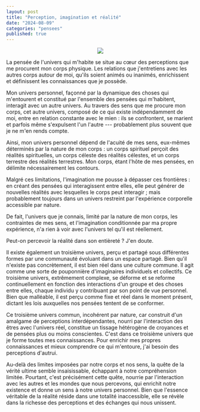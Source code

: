 ```yaml
---
layout: post
title: "Perception, imagination et réalité"
date: "2024-08-09"
categories: "pensees"
published: true
---
```


<center>
	<img src="{{site.baseurl}}/assets/figures/perception.jpeg">
</center>

La pensée de l'univers qui m'habite se situe au cœur des perceptions que me procurent mon corps physique. Les relations que j'entretiens avec les autres corps autour de moi, qu'ils soient animés ou inanimés, enrichissent et définissent les connaissances que je possède.

Mon univers personnel, façonné par la dynamique des choses qui m'entourent et constitué par l'ensemble des pensées qui m'habitent, interagit avec un autre univers. Au travers des sens que me procure mon corps, cet autre univers, composé de ce qui existe indépendamment de moi, entre en relation constante avec le mien : ils se confrontent, se marient et parfois même s'expulsent l'un l'autre --- probablement plus souvent que je ne m'en rends compte.

Ainsi, mon univers personnel dépend de l'acuité de mes sens, eux-mêmes déterminés par la nature de mon corps : un corps spirituel perçoit des réalités spirituelles, un corps céleste des réalités célestes, et un corps terrestre des réalités terrestres. Mon corps, étant l'hôte de mes pensées, en délimite nécessairement les contours.

Malgré ces limitations, l'imagination me pousse à dépasser ces frontières : en créant des pensées qui interagissent entre elles, elle peut générer de nouvelles réalités avec lesquelles le corps peut interagir ; mais probablement toujours dans un univers restreint par l'expérience corporelle accessible par nature.

De fait, l'univers que je connais, limité par la nature de mon corps, les contraintes de mes sens, et l'imagination conditionnée par ma propre expérience, n'a rien à voir avec l'univers tel qu'il est réellement.

Peut-on percevoir la réalité dans son entièreté ? J'en doute.

Il existe également un troisième univers, perçu et partagé sous différentes formes par une communauté évoluant dans un espace partagé. Bien qu'il n'existe pas concrètement, il est bien réel dans une culture commune. Il agit comme une sorte de pouponnière d'imaginaires individuels et collectifs. Ce troisième univers, extrêmement complexe, se déforme et se reforme continuellement en fonction des interactions d'un groupe et des choses entre elles, chaque individu y contribuant par son point de vue personnel. Bien que malléable, il est perçu comme fixe et réel dans le moment présent, dictant les lois auxquelles nos pensées tentent de se conformer.

Ce troisième univers commun, incohérent par nature, car construit d'un amalgame de perceptions interdépendantes, nourri par l'interaction des êtres avec l'univers réel, constitue un tissage hétérogène de croyances et de pensées plus ou moins conscientes. C'est dans ce troisième univers que je forme toutes mes connaissances. Pour enrichir mes propres connaissances et mieux comprendre ce qui m'entoure, j'ai besoin des perceptions d'autrui.

Au-delà des limites imposées par notre corps et nos sens, la quête de la vérité ultime semble insaisissable, échappant à notre compréhension limitée. Pourtant, c'est précisément cette quête, nourrie par l'interaction avec les autres et les mondes que nous percevons, qui enrichit notre existence et donne un sens à notre univers personnel. Bien que l'essence véritable de la réalité réside dans une totalité inaccessible, elle se révèle dans la richesse des perceptions et des échanges qui nous unissent.
